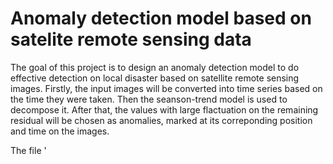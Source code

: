 # Anomaly detection model based on satelite remote sensing data
The goal of this project is to design an anomaly detection model to do effective detection on local disaster based on satellite remote sensing images. 
Firstly, the input images will be converted into time series based on the time they were taken. Then the seanson-trend model is used to decompose it. After that, the values with large flactuation on the remaining residual will be chosen as anomalies, marked at its correponding position and time on the images.

The file '
